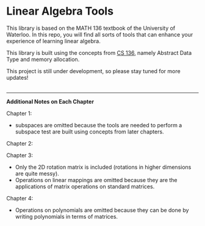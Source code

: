 # Linear Algebra Tools
This library is based on the MATH 136 textbook of the University of Waterloo. In this repo, you will find all sorts of tools that can enhance your experience of learning linear algebra. 

This library is built using the concepts from [CS 136](https://www.student.cs.uwaterloo.ca/~cs136/), namely Abstract Data Type and memory allocation.

This project is still under development, so please stay tuned for more updates!
<br></br>
***
**Additional Notes on Each Chapter**

Chapter 1:
- subspaces are omitted because the tools are needed to perform a subspace test are built using concepts from later chapters.

Chapter 2:

Chapter 3:
- Only the 2D rotation matrix is included (rotations in higher dimensions are quite messy).
- Operations on linear mappings are omitted because they are the applications of matrix operations on standard matrices.

Chapter 4:
- Operations on polynomials are omitted because they can be done by writing polynomials in terms of matrices.